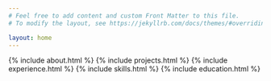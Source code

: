 ```yaml
---
# Feel free to add content and custom Front Matter to this file.
# To modify the layout, see https://jekyllrb.com/docs/themes/#overriding-theme-defaults

layout: home
---
```


<div class="home">
  {% include about.html %}
  {% include projects.html %}
  {% include experience.html %}
  {% include skills.html %}
  {% include education.html %}
</div>